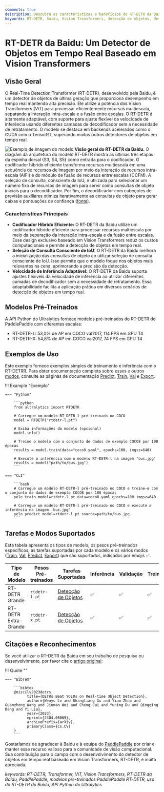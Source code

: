 ```yaml
---
comments: true
description: Descubra as características e benefícios do RT-DETR da Baidu, um detector de objetos em tempo real eficiente e adaptável baseado em Vision Transformers, incluindo modelos pré-treinados.
keywords: RT-DETR, Baidu, Vision Transformers, detecção de objetos, desempenho em tempo real, CUDA, TensorRT, seleção de consulta IoU, Ultralytics, API Python, PaddlePaddle
---
```


# RT-DETR da Baidu: Um Detector de Objetos em Tempo Real Baseado em Vision Transformers

## Visão Geral

O Real-Time Detection Transformer (RT-DETR), desenvolvido pela Baidu, é um detector de objetos de última geração que proporciona desempenho em tempo real mantendo alta precisão. Ele utilize a potência dos Vision Transformers (ViT) para processar eficientemente recursos multiescala, separando a interação intra-escala e a fusão entre escalas. O RT-DETR é altamente adaptável, com suporte para ajuste flexível da velocidade de inferência usando diferentes camadas de decodificador sem a necessidade de retratamento. O modelo se destaca em backends acelerados como o CUDA com o TensorRT, superando muitos outros detectores de objetos em tempo real.

![Exemplo de imagem do modelo](https://user-images.githubusercontent.com/26833433/238963168-90e8483f-90aa-4eb6-a5e1-0d408b23dd33.png)
**Visão geral do RT-DETR da Baidu.** O diagram da arquitetura do modelo RT-DETR mostra as últimas três etapas da espinha dorsal {S3, S4, S5} como entrada para o codificador. O codificador híbrido eficiente transforma recursos multiescala em uma sequência de recursos de imagem por meio da interação de recursos intra-escala (AIFI) e do módulo de fusão de recursos entre escalas (CCFM). A seleção de consulta, consciente da IoU, é utilizada para selecionar um número fixo de recursos de imagem para servir como consultas de objeto iniciais para o decodificador. Por fim, o decodificador com cabeçotes de previsão auxiliares otimiza iterativamente as consultas de objeto para gerar caixas e pontuações de confiança ([fonte](https://arxiv.org/pdf/2304.08069.pdf)).

### Características Principais

- **Codificador Híbrido Eficiente:** O RT-DETR da Baidu utilize um codificador híbrido eficiente para processar recursos multiescala por meio da separação da interação intra-escala e da fusão entre escalas. Esse design exclusivo baseado em Vision Transformers reduz os custos computacionais e permite a detecção de objetos em tempo real.
- **Seleção de Consulta Consciente de IoU:** O RT-DETR da Baidu melhora a inicialização das consultas de objeto ao utilizar seleção de consulta consciente de IoU. Isso permite que o modelo foque nos objetos mais relevantes na cena, aprimorando a precisão da detecção.
- **Velocidade de Inferência Adaptável:** O RT-DETR da Baidu suporta ajustes flexíveis da velocidade de inferência ao utilizar diferentes camadas de decodificador sem a necessidade de retratamento. Essa adaptabilidade facilita a aplicação prática em diversos cenários de detecção de objetos em tempo real.

## Modelos Pré-Treinados

A API Python do Ultralytics fornece modelos pré-treinados do RT-DETR do PaddlePaddle com diferentes escalas:

- RT-DETR-L: 53,0% de AP em COCO val2017, 114 FPS em GPU T4
- RT-DETR-X: 54,8% de AP em COCO val2017, 74 FPS em GPU T4

## Exemplos de Uso

Este exemplo fornece exemplos simples de treinamento e inferência com o RT-DETRR. Para obter documentação completa sobre esses e outros [modos](../modes/index.md), consulte as páginas de documentação [Predict](../modes/predict.md), [Train](../modes/train.md), [Val](../modes/val.md) e [Export](../modes/export.md).

!!! Example "Exemplo"

    === "Python"

        ```python
        from ultralytics import RTDETR

        # Carregue um modelo RT-DETR-l pré-treinado no COCO
        model = RTDETR("rtdetr-l.pt")

        # Exiba informações do modelo (opcional)
        model.info()

        # Treine o modelo com o conjunto de dados de exemplo COCO8 por 100 épocas
        results = model.train(data="coco8.yaml", epochs=100, imgsz=640)

        # Execute a inferência com o modelo RT-DETR-l na imagem 'bus.jpg'
        results = model("path/to/bus.jpg")
        ```

    === "CLI"

        ```bash
        # Carregue um modelo RT-DETR-l pré-treinado no COCO e treine-o com o conjunto de dados de exemplo COCO8 por 100 épocas
        yolo train model=rtdetr-l.pt data=coco8.yaml epochs=100 imgsz=640

        # Carregue um modelo RT-DETR-l pré-treinado no COCO e execute a inferência na imagem 'bus.jpg'
        yolo predict model=rtdetr-l.pt source=path/to/bus.jpg
        ```

## Tarefas e Modos Suportados

Esta tabela apresenta os tipos de modelo, os pesos pré-treinados específicos, as tarefas suportadas por cada modelo e os vários modos ([Train](../modes/train.md), [Val](../modes/val.md), [Predict](../modes/predict.md), [Export](../modes/export.md)) que são suportados, indicados por emojis ✅.

| Tipo de Modelo       | Pesos Pré-treinados | Tarefas Suportadas                        | Inferência | Validação | Treinamento | Exportação |
| -------------------- | ------------------- | ----------------------------------------- | ---------- | --------- | ----------- | ---------- |
| RT-DETR Grande       | `rtdetr-l.pt`       | [Detecção de Objetos](../tasks/detect.md) | ✅         | ✅        | ✅          | ✅         |
| RT-DETR Extra-Grande | `rtdetr-x.pt`       | [Detecção de Objetos](../tasks/detect.md) | ✅         | ✅        | ✅          | ✅         |

## Citações e Reconhecimentos

Se você utilizar o RT-DETR da Baidu em seu trabalho de pesquisa ou desenvolvimento, por favor cite o [artigo original](https://arxiv.org/abs/2304.08069):

!!! Quote ""

    === "BibTeX"

        ```bibtex
        @misc{lv2023detrs,
              title={DETRs Beat YOLOs on Real-time Object Detection},
              author={Wenyu Lv and Shangliang Xu and Yian Zhao and Guanzhong Wang and Jinman Wei and Cheng Cui and Yuning Du and Qingqing Dang and Yi Liu},
              year={2023},
              eprint={2304.08069},
              archivePrefix={arXiv},
              primaryClass={cs.CV}
        }
        ```

Gostaríamos de agradecer à Baidu e à equipe do [PaddlePaddle](https://github.com/PaddlePaddle/PaddleDetection) por criar e manter esse recurso valioso para a comunidade de visão computacional. Sua contribuição para o campo com o desenvolvimento do detector de objetos em tempo real baseado em Vision Transformers, RT-DETR, é muito apreciada.

_keywords: RT-DETR, Transformer, ViT, Vision Transformers, RT-DETR da Baidu, PaddlePaddle, modelos pré-treinados PaddlePaddle RT-DETR, uso do RT-DETR da Baidu, API Python do Ultralytics_
